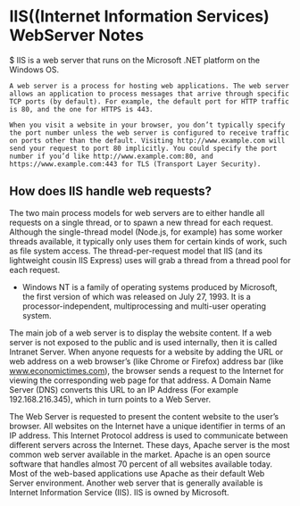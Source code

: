 # IIS((Internet Information Services) WebServer Notes

$ IIS is a web server that runs on the Microsoft .NET platform on the Windows OS.

```
A web server is a process for hosting web applications. The web server allows an application to process messages that arrive through specific TCP ports (by default). For example, the default port for HTTP traffic is 80, and the one for HTTPS is 443.

When you visit a website in your browser, you don’t typically specify the port number unless the web server is configured to receive traffic on ports other than the default. Visiting http://www.example.com will send your request to port 80 implicitly. You could specify the port number if you’d like http://www.example.com:80, and https://www.example.com:443 for TLS (Transport Layer Security).
```
## How does IIS handle web requests?
The two main process models for web servers are to either handle all requests on a single thread, or to spawn a new thread for each request. Although the single-thread model (Node.js, for example) has some worker threads available, it typically only uses them for certain kinds of work, such as file system access. The thread-per-request model that IIS (and its lightweight cousin IIS Express) uses will grab a thread from a thread pool for each request.

- Windows NT is a family of operating systems produced by Microsoft, the first version of which was released on July 27, 1993. It is a processor-independent, multiprocessing and multi-user operating system.

The main job of a web server is to display the website content. If a web server is not exposed to the public and is used internally, then it is called Intranet Server. When anyone requests for a website by adding the URL or web address on a web browser’s (like Chrome or Firefox) address bar (like www.economictimes.com), the browser sends a request to the Internet for viewing the corresponding web page for that address. A Domain Name Server (DNS) converts this URL to an IP Address (For example 192.168.216.345), which in turn points to a Web Server. 

The Web Server is requested to present the content website to the user’s browser. All websites on the Internet have a unique identifier in terms of an IP address. This Internet Protocol address is used to communicate between different servers across the Internet. These days, Apache server is the most common web server available in the market. Apache is an open source software that handles almost 70 percent of all websites available today. Most of the web-based applications use Apache as their default Web Server environment. Another web server that is generally available is Internet Information Service (IIS). IIS is owned by Microsoft.
